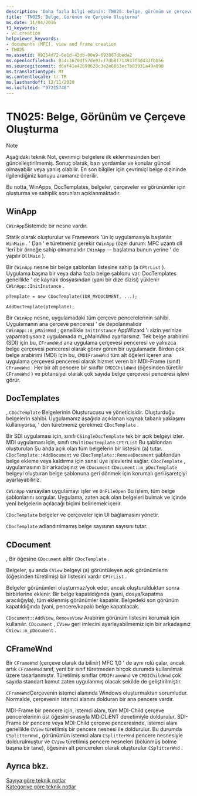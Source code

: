 ```yaml
---
description: 'Daha fazla bilgi edinin: TN025: belge, görünüm ve çerçeve oluşturma'
title: 'TN025: Belge, Görünüm ve Çerçeve Oluşturma'
ms.date: 11/04/2016
f1_keywords:
- vc.creation
helpviewer_keywords:
- documents [MFC], view and frame creation
- TN025
ms.assetid: 09254d72-6e1d-43db-80e9-693887dbeda2
ms.openlocfilehash: 034c3670df57de03cf7db8f713937f3d433fbb56
ms.sourcegitcommit: d6af41e42699628c3e2e6063ec7b03931a49a098
ms.translationtype: MT
ms.contentlocale: tr-TR
ms.lasthandoff: 12/11/2020
ms.locfileid: "97215748"
---
```

# <a name="tn025-document-view-and-frame-creation"></a>TN025: Belge, Görünüm ve Çerçeve Oluşturma

> [!NOTE]
> Aşağıdaki teknik Not, çevrimiçi belgelere ilk eklenmesinden beri güncelleştirilmemiş. Sonuç olarak, bazı yordamlar ve konular güncel olmayabilir veya yanlış olabilir. En son bilgiler için çevrimiçi belge dizininde ilgilendiğiniz konuyu aramanız önerilir.

Bu notta, WinApps, DocTemplates, belgeler, çerçeveler ve görünümler için oluşturma ve sahiplik sorunları açıklanmaktadır.

## <a name="winapp"></a>WinApp

`CWinApp`Sistemde bir nesne vardır.

Statik olarak oluşturulur ve Framework 'ün iç uygulamasıyla başlatılır `WinMain` . ' Dan ' e türetmeniz gerekir `CWinApp` (özel durum: MFC uzantı dll 'leri bir örneğe sahip olmamalıdır `CWinApp` — başlatma bunun yerine ' de yapılır `DllMain` ).

Bir `CWinApp` nesne bir belge şablonları listesine sahip (a `CPtrList` ). Uygulama başına bir veya daha fazla belge şablonu var. DocTemplates genellikle ' de kaynak dosyasından (yani bir dize dizisi) yüklenir `CWinApp::InitInstance` .

```
pTemplate = new CDocTemplate(IDR_MYDOCUMENT, ...);

AddDocTemplate(pTemplate);
```

Bir `CWinApp` nesne, uygulamadaki tüm çerçeve pencerelerinin sahibi. Uygulamanın ana çerçeve penceresi ' de depolanmalıdır `CWinApp::m_pMainWnd` ; genellikle  `InitInstance` AppWizard 'ı sizin yerinize yapamadıysanız uygulamada m_pMainWnd ayarlarsınız. Tek belge arabirimi (SDI) için bu, `CFrameWnd` ana uygulama çerçevesi penceresi ve yalnızca belge çerçevesi penceresi olarak görev gören bir uygulamadır. Birden çok belge arabirimi (MDI) için bu, `CMDIFrameWnd` tüm alt öğeleri içeren ana uygulama çerçevesi penceresi olarak hizmet veren bir MDI-Frame (sınıf) `CFrameWnd` . Her bir alt pencere bir sınıftır `CMDIChildWnd` (öğesinden türetilir `CFrameWnd` ) ve potansiyel olarak çok sayıda belge çerçevesi penceresi işlevi görür.

## <a name="doctemplates"></a>DocTemplates

, `CDocTemplate` Belgelerinin Oluşturucusu ve yöneticisidir. Oluşturduğu belgelerin sahibi. Uygulamanız aşağıda açıklanan kaynak tabanlı yaklaşımı kullanıyorsa, ' den türetmeniz gerekmez `CDocTemplate` .

Bir SDI uygulaması için, sınıfı `CSingleDocTemplate` tek bir açık belgeyi izler. MDI uygulaması için, sınıfı `CMultiDocTemplate` `CPtrList` Bu şablondan oluşturulan Şu anda açık olan tüm belgelerin bir listesini (a) tutar. `CDocTemplate::AddDocument` ve `CDocTemplate::RemoveDocument` şablondan belge ekleme veya kaldırma için sanal üye işlevlerini sağlar. `CDocTemplate` , uygulamasının bir arkadaşınız ve `CDocument` `CDocument::m_pDocTemplate` belgeyi oluşturan belge şablonuna geri dönmek için korumalı geri işaretçiyi ayarlayabiliriz.

`CWinApp` varsayılan uygulamayı işler ve `OnFileOpen` Bu işlem, tüm belge şablonlarını sorgular. Uygulama, zaten açık olan belgeleri bulmak ve içinde yeni belgelerin açılacağı biçimi belirlemek içerir.

`CDocTemplate` belgeler ve çerçeveler için UI bağlamasını yönetir.

`CDocTemplate` adlandırılmamış belge sayısının sayısını tutar.

## <a name="cdocument"></a>CDocument

, Bir öğesine `CDocument` aittir `CDocTemplate` .

Belgeler, şu anda `CView` belgeyi (a) görüntüleyen açık görünümlerin (öğesinden türetilmiş) bir listesini vardır `CPtrList` .

Belgeler görünümleri oluşturmaz/yok eder, ancak oluşturulduktan sonra birbirlerine eklenir. Bir belge kapatıldığında (yani, dosya/kapatma aracılığıyla), tüm eklenmiş görünümler kapatılır. Belgedeki son görünüm kapatıldığında (yani, pencere/kapalı) belge kapatılacak.

`CDocument::AddView`, `RemoveView` Arabirim görünüm listesini korumak için kullanılır. `CDocument` , `CView` geri imlecini ayarlayabilmemiz için bir arkadaşınız `CView::m_pDocument` .

## <a name="cframewnd"></a>CFrameWnd

Bir `CFrameWnd` (çerçeve olarak da bilinir) MFC 1,0 ' de aynı rolü çalar, ancak artık `CFrameWnd` sınıf, yeni bir sınıf türetmeden birçok durumda kullanılmak üzere tasarlanmıştır. Türetilmiş sınıflar `CMDIFrameWnd` ve `CMDIChildWnd` çok sayıda standart komut zaten uygulanmış olacak şekilde de geliştirilmiştir.

`CFrameWnd`Çerçevenin istemci alanında Windows oluşturmaktan sorumludur. Normalde, çerçevenin istemci alanını dolduran bir ana pencere vardır.

MDI-Frame bir pencere için, istemci alanı, tüm MDI-Child çerçeve pencerelerinin üst öğesini sırasıyla MDıCLıENT denetimiyle doldurulur. SDI-Frame bir pencere veya MDI-Child çerçeve penceresinde, istemci alanı genellikle `CView` türetilmiş bir pencere nesnesi ile doldurulur. Bu durumda `CSplitterWnd` , görünümün istemci alanı `CSplitterWnd` pencere nesnesiyle doldurulmuştur ve `CView` türetilmiş pencere nesneleri (bölünmüş bölme başına bir tane), öğesinin alt pencereleri olarak oluşturulur `CSplitterWnd` .

## <a name="see-also"></a>Ayrıca bkz.

[Sayıya göre teknik notlar](../mfc/technical-notes-by-number.md)<br/>
[Kategoriye göre teknik notlar](../mfc/technical-notes-by-category.md)

